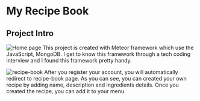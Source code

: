 # My Recipe Book

## Project Intro

![Home page]("https://github.com/cyang258/Recipe-book/blob/master/lib/image/Homepage.png")
This project is created with Meteor framework which use the JavaScript, MongoDB. I get to know this framework through a tech coding interview and I found this framework pretty handy.

![recipe-book]("https://github.com/cyang258/Recipe-book/blob/master/lib/image/RecipeBook.png")
After you register your account, you will automatically redirect to recipe-book page.
As you can see, you can created your own recipe by adding name, description and ingredients details. Once you created the recipe, you can add it to your menu.
